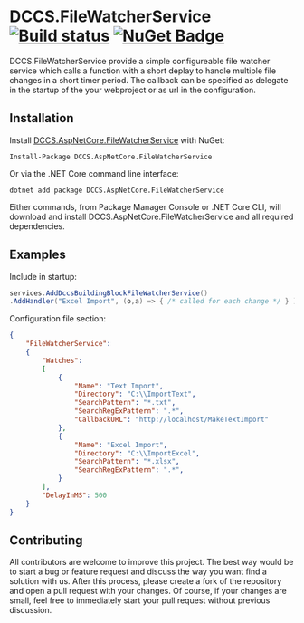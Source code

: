 # DCCS.FileWatcherService [![Build status](https://ci.appveyor.com/api/projects/status/lfdrbppktadocb0t?svg=true)](https://ci.appveyor.com/project/mgeramb/dccs-aspnetcore-filewatcherservice) [![NuGet Badge](https://buildstats.info/nuget/DCCS.AspNetCore.FileWatcherService)](https://www.nuget.org/packages/DCCS.AspNetCore.FileWatcherService/)
DCCS.FileWatcherService provide a simple configureable file watcher service which calls a function with a short deplay to handle multiple file changes in a short timer period. The callback can be specified as delegate in the startup of the your webproject or as url in the configuration.

## Installation

Install [DCCS.AspNetCore.FileWatcherService](https://www.nuget.org/packages/DCCS.AspNetCore.FileWatcherService/) with NuGet:

    Install-Package DCCS.AspNetCore.FileWatcherService

Or via the .NET Core command line interface:

    dotnet add package DCCS.AspNetCore.FileWatcherService

Either commands, from Package Manager Console or .NET Core CLI, will download and install DCCS.AspNetCore.FileWatcherService and all required dependencies.


## Examples

Include in startup:
```csharp
services.AddDccsBuildingBlockFileWatcherService()
.AddHandler("Excel Import", (o,a) => { /* called for each change */ } )
```

Configuration file section:
```json
{
    "FileWatcherService": 
    {
        "Watches":
        [ 
            {
                "Name": "Text Import",
                "Directory": "C:\\ImportText",
                "SearchPattern": "*.txt",
                "SearchRegExPattern": ".*",
                "CallbackURL": "http://localhost/MakeTextImport"
            },
            {
                "Name": "Excel Import",
                "Directory": "C:\\ImportExcel",
                "SearchPattern": "*.xlsx",
                "SearchRegExPattern": ".*",
            }
        ],        
        "DelayInMS": 500 
    }
}
```

## Contributing
All contributors are welcome to improve this project. The best way would be to start a bug or feature request and discuss the way you want find a solution with us.
After this process, please create a fork of the repository and open a pull request with your changes. Of course, if your changes are small, feel free to immediately start your pull request without previous discussion. 
